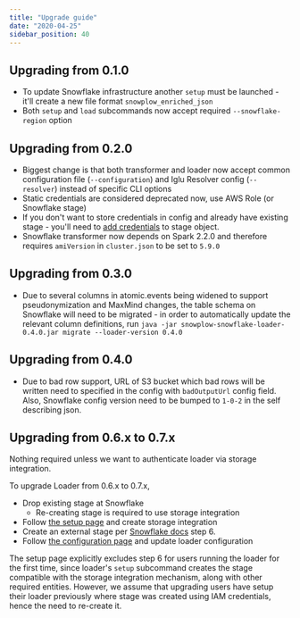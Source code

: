 ```yaml
---
title: "Upgrade guide"
date: "2020-04-25"
sidebar_position: 40
---
```


## Upgrading from 0.1.0

- To update Snowflake infrastructure another `setup` must be launched - it'll create a new file format `snowplow_enriched_json`
- Both `setup` and `load` subcommands now accept required `--snowflake-region` option

## Upgrading from 0.2.0

- Biggest change is that both transformer and loader now accept common configuration file (`--configuration`) and Iglu Resolver config (`--resolver`) instead of specific CLI options
- Static credentials are considered deprecated now, use AWS Role (or Snowflake stage)
- If you don't want to store credentials in config and already have existing stage - you'll need to [add credentials](https://github.com/snowplow-incubator/snowplow-snowflake-loader/wiki/Setup-Guide#creds) to stage object.
- Snowflake transformer now depends on Spark 2.2.0 and therefore requires `amiVersion` in `cluster.json` to be set to `5.9.0`

## Upgrading from 0.3.0

- Due to several columns in atomic.events being widened to support pseudonymization and MaxMind changes, the table schema on Snowflake will need to be migrated - in order to automatically update the relevant column definitions, run `java -jar snowplow-snowflake-loader-0.4.0.jar migrate --loader-version 0.4.0`

## Upgrading from 0.4.0

- Due to bad row support, URL of S3 bucket which bad rows will be written need to specified in the config with `badOutputUrl` config field. Also, Snowflake config version need to be bumped to `1-0-2` in the self describing json.

## Upgrading from 0.6.x to 0.7.x

Nothing required unless we want to authenticate loader via storage integration.

To upgrade Loader from 0.6.x to 0.7.x,

- Drop existing stage at Snowflake
    - Re-creating stage is required to use storage integration
- Follow [the setup page](/docs/pipeline-components-and-applications/legacy/snowflake-loader/setup/index.md) and create storage integration
- Create an external stage per [Snowflake docs](https://docs.snowflake.com/en/user-guide/data-load-s3-config.html#step-6-create-an-external-stage) step 6.
- Follow [the configuration page](/docs/pipeline-components-and-applications/legacy/snowflake-loader/configuration/index.md) and update loader configuration

The setup page explicitly excludes step 6 for users running the loader for the first time, since loader's `setup` subcommand creates the stage compatible with the storage integration mechanism, along with other required entities. However, we assume that upgrading users have setup their loader previously where stage was created using IAM credentials, hence the need to re-create it.
